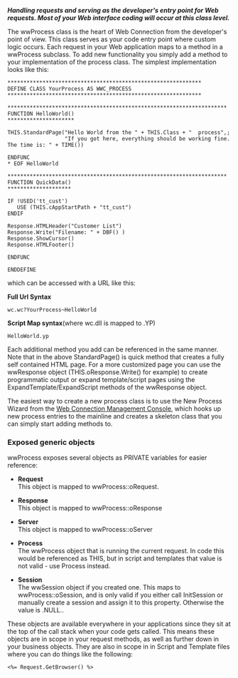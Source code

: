 ﻿***Handling requests and serving as the developer's entry point for Web requests. Most of your Web interface coding will occur at this class level.***

The wwProcess class is the heart of Web Connection from the developer's point of view. This class serves as your code entry point where custom logic occurs. Each request in your Web application maps to a method in a wwProcess subclass. To add new functionality you simply add a method to your implementation of the process class. The simplest implementation looks like this:

```foxpro
*************************************************************
DEFINE CLASS YourProcess AS WWC_PROCESS
*************************************************************

*********************************************************************
FUNCTION HelloWorld()
*********************

THIS.StandardPage("Hello World from the " + THIS.Class + "  process",;
                  "If you got here, everything should be working fine. The time is: " + TIME())
                  
ENDFUNC
* EOF HelloWorld

*********************************************************************
FUNCTION QuickData()
********************

IF !USED('tt_cust')
   USE (THIS.cAppStartPath + "tt_cust")
ENDIF

Response.HTMLHeader("Customer List")
Response.Write("Filename: " + DBF() )
Response.ShowCursor()
Response.HTMLFooter()

ENDFUNC

ENDDEFINE
```

which can be accessed with a URL like this:

**Full Url Syntax**
```
wc.wc?YourProcess~HelloWorld
```

**Script Map syntax**(where wc.dll is mapped to .YP)

```
HelloWorld.yp
```

Each additional method you add can be referenced in the same manner. Note that in the above StandardPage() is quick method that creates a fully self contained HTML page. For a more customized page you can use the wwResponse object (THIS.oResponse.Write() for example) to create programmatic output or expand template/script pages using the ExpandTemplate/ExpandScript methods of the wwResponse object.

The easiest way to create a new process class is to use the New Process Wizard from the [Web Connection Management Console](vfps://Topic/The%20Web%20Connection%20Management%20Console), which hooks up new process entries to the mainline and creates a skeleton class that you can simply start adding methods to.

<H3>Exposed generic objects</H3>
wwProcess exposes several objects as PRIVATE variables for easier reference:

* **Request**  
This object is mapped to wwProcess::oRequest.

* **Response**  
This object is mapped to wwProcess::oResponse

* **Server**  
This object is mapped to wwProcess::oServer

* **Process**  
The wwProcess object that is running the current request. In code this would be referenced as THIS, but in script and templates that value is not valid - use Process instead.

* **Session**  
The wwSession object if you created one. This maps to wwProcess::oSession, and is only valid if you either call InitSession or manually create a session and assign it to this property. Otherwise the value is .NULL..

These objects are available everywhere in your applications since they sit at the top of the call stack when your code gets called. This means these objects are in scope in your request methods, as well as further down in your business objects. They are also in scope in in Script and Template files where you can do things like the following:

```
<%= Request.GetBrowser() %>
```